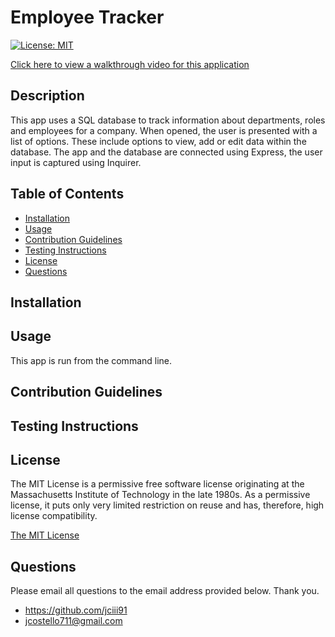 # Employee Tracker

[![License: MIT](https://img.shields.io/badge/License-MIT-yellow.svg)](https://opensource.org/licenses/MIT)

[Click here to view a walkthrough video for this application](https://watch.screencastify.com/v/Bl3Sq60fMg23Ix29jqeY)

## Description

This app uses a SQL database to track information about departments, roles and employees for a company. When opened, the user is presented with a list of options. These include options to view, add or edit data within the database. The app and the database are connected using Express, the user input is captured using Inquirer.

## Table of Contents

- [Installation](#installation)
- [Usage](#usage)
- [Contribution Guidelines](#contribution-guidelines)
- [Testing Instructions](#testing-instructions)
- [License](#license)
- [Questions](#questions)

## Installation



## Usage

This app is run from the command line.

## Contribution Guidelines



## Testing Instructions



## License

The MIT License is a permissive free software license originating at the Massachusetts Institute of Technology in the late 1980s. As a permissive license, it puts only very limited restriction on reuse and has, therefore, high license compatibility.

[The MIT License](https://opensource.org/licenses/MIT)

## Questions

Please email all questions to the email address provided below. Thank you.

- https://github.com/jciii91
- jcostello711@gmail.com